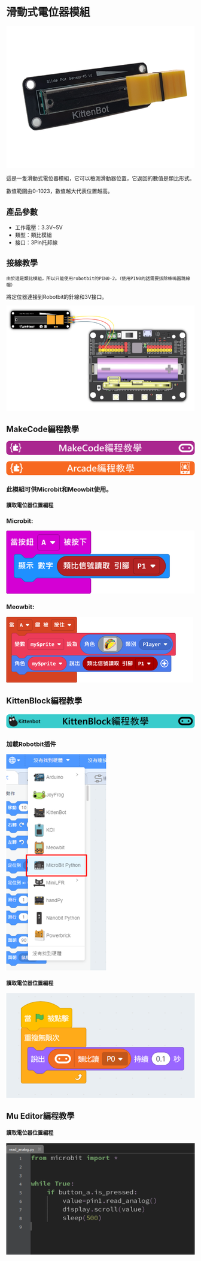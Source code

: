 # 滑動式電位器模組

![](../images/slide1.png)

這是一隻滑動式電位器模組，它可以檢測滑動器位置，它返回的數值是類比形式。

數值範圍由0-1023，數值越大代表位置越高。

## 產品參數

- 工作電壓：3.3V~5V
- 類型：類比模組
- 接口：3Pin托邦線

## 接線教學

    由於這是類比模組，所以只能使用robotbit的PIN0-2。（使用PIN0的話需要拔除蜂鳴器跳線帽）
    
將定位器連接到Robotbit的針線和3V接口。

![](../images/slider_wire.png)

## MakeCode編程教學

![](../PWmodules/images/mcbanner.png)

![](../../meowbit/images/acbanner.png)

### 此模組可供Microbit和Meowbit使用。

#### 讀取電位器位置編程

### Microbit:

![](../images/poten_code.png)

### Meowbit:

![](../images/poten_codeMeow.png)

## KittenBlock編程教學

![](../PWmodules/images/kbbanner.png)

### 加載Robotbit插件

![](../images/addRB.png)

#### 讀取電位器位置編程

![](../images/poten_codekb.png)

## Mu Editor編程教學

#### 讀取電位器位置編程

![](../images/poten_codemu.png)